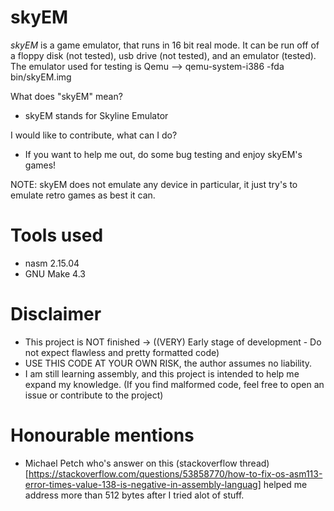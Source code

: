 # skyEM
_skyEM_ is a game emulator, that runs in 16 bit real mode.
It can be run off of a floppy disk (not tested), usb drive (not tested), and an emulator (tested).
The emulator used for testing is Qemu --> qemu-system-i386 -fda bin/skyEM.img

What does "skyEM" mean?
  - skyEM stands for Skyline Emulator

I would like to contribute, what can I do?
  - If you want to help me out, do some bug testing and enjoy skyEM's games!

NOTE: skyEM does not emulate any device in particular, it just try's to emulate retro games as best it can.

# Tools used
  - nasm 2.15.04
  - GNU Make 4.3 

# Disclaimer
- This project is NOT finished -> ((VERY) Early stage of development - Do not expect flawless and pretty formatted code)
- USE THIS CODE AT YOUR OWN RISK, the author assumes no liability.
- I am still learning assembly, and this project is intended to help me expand my knowledge. (If you find malformed code, feel free to open an issue or contribute to the project)

# Honourable mentions 
- Michael Petch who's answer on this (stackoverflow thread) [https://stackoverflow.com/questions/53858770/how-to-fix-os-asm113-error-times-value-138-is-negative-in-assembly-languag] helped me address more than 512 bytes after I tried alot of stuff.
